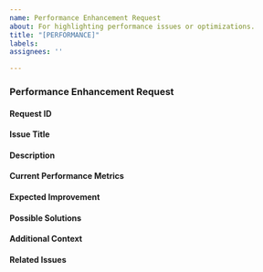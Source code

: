 ```yaml
---
name: Performance Enhancement Request
about: For highlighting performance issues or optimizations.
title: "[PERFORMANCE]"
labels: 
assignees: ''

---
```

### Performance Enhancement Request

#### Request ID

#### Issue Title

#### Description

#### Current Performance Metrics

#### Expected Improvement

#### Possible Solutions

#### Additional Context

#### Related Issues
